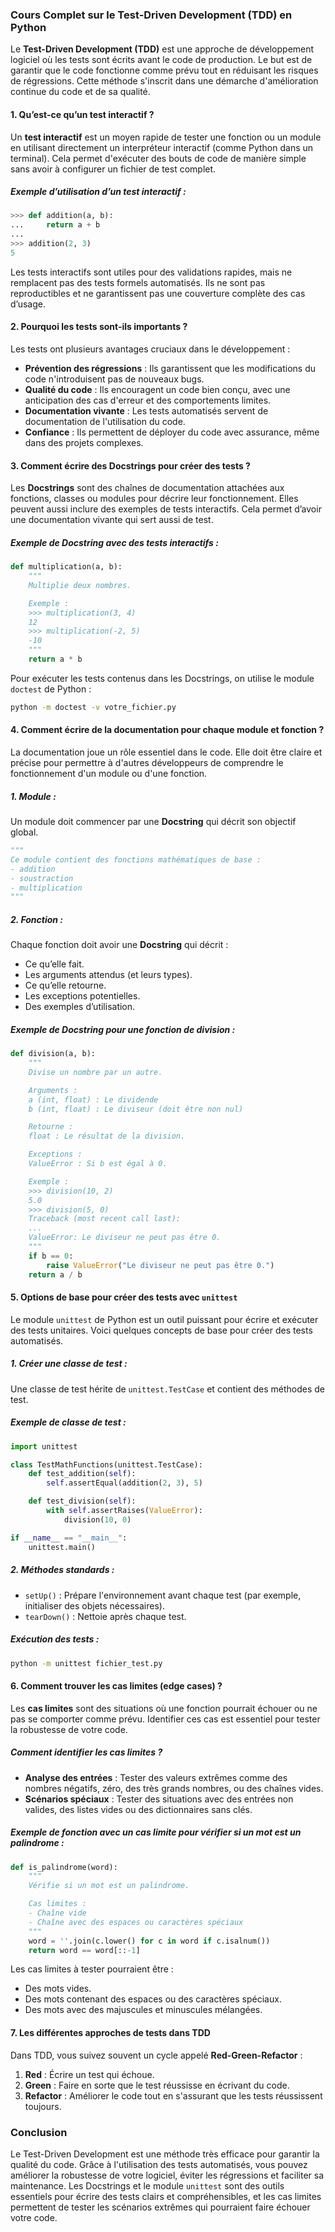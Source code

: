 ### Cours Complet sur le Test-Driven Development (TDD) en Python

Le **Test-Driven Development (TDD)** est une approche de développement logiciel où les tests sont écrits avant le code de production. Le but est de garantir que le code fonctionne comme prévu tout en réduisant les risques de régressions. Cette méthode s'inscrit dans une démarche d'amélioration continue du code et de sa qualité.

#### 1. **Qu’est-ce qu’un test interactif ?**

Un **test interactif** est un moyen rapide de tester une fonction ou un module en utilisant directement un interpréteur interactif (comme Python dans un terminal). Cela permet d'exécuter des bouts de code de manière simple sans avoir à configurer un fichier de test complet.

##### Exemple d’utilisation d’un test interactif :

```python
>>> def addition(a, b):
...     return a + b
...
>>> addition(2, 3)
5
```

Les tests interactifs sont utiles pour des validations rapides, mais ne remplacent pas des tests formels automatisés. Ils ne sont pas reproductibles et ne garantissent pas une couverture complète des cas d’usage.

#### 2. **Pourquoi les tests sont-ils importants ?**

Les tests ont plusieurs avantages cruciaux dans le développement :

- **Prévention des régressions** : Ils garantissent que les modifications du code n'introduisent pas de nouveaux bugs.
- **Qualité du code** : Ils encouragent un code bien conçu, avec une anticipation des cas d'erreur et des comportements limites.
- **Documentation vivante** : Les tests automatisés servent de documentation de l'utilisation du code.
- **Confiance** : Ils permettent de déployer du code avec assurance, même dans des projets complexes.

#### 3. **Comment écrire des Docstrings pour créer des tests ?**

Les **Docstrings** sont des chaînes de documentation attachées aux fonctions, classes ou modules pour décrire leur fonctionnement. Elles peuvent aussi inclure des exemples de tests interactifs. Cela permet d’avoir une documentation vivante qui sert aussi de test.

##### Exemple de Docstring avec des tests interactifs :

```python
def multiplication(a, b):
    """
    Multiplie deux nombres.

    Exemple :
    >>> multiplication(3, 4)
    12
    >>> multiplication(-2, 5)
    -10
    """
    return a * b
```

Pour exécuter les tests contenus dans les Docstrings, on utilise le module `doctest` de Python :

```bash
python -m doctest -v votre_fichier.py
```

#### 4. **Comment écrire de la documentation pour chaque module et fonction ?**

La documentation joue un rôle essentiel dans le code. Elle doit être claire et précise pour permettre à d'autres développeurs de comprendre le fonctionnement d'un module ou d'une fonction.

##### 1. **Module :**
Un module doit commencer par une **Docstring** qui décrit son objectif global.

```python
"""
Ce module contient des fonctions mathématiques de base :
- addition
- soustraction
- multiplication
"""
```

##### 2. **Fonction :**
Chaque fonction doit avoir une **Docstring** qui décrit :
- Ce qu’elle fait.
- Les arguments attendus (et leurs types).
- Ce qu’elle retourne.
- Les exceptions potentielles.
- Des exemples d’utilisation.

##### Exemple de Docstring pour une fonction de division :

```python
def division(a, b):
    """
    Divise un nombre par un autre.

    Arguments :
    a (int, float) : Le dividende
    b (int, float) : Le diviseur (doit être non nul)

    Retourne :
    float : Le résultat de la division.

    Exceptions :
    ValueError : Si b est égal à 0.

    Exemple :
    >>> division(10, 2)
    5.0
    >>> division(5, 0)
    Traceback (most recent call last):
    ...
    ValueError: Le diviseur ne peut pas être 0.
    """
    if b == 0:
        raise ValueError("Le diviseur ne peut pas être 0.")
    return a / b
```

#### 5. **Options de base pour créer des tests avec `unittest`**

Le module `unittest` de Python est un outil puissant pour écrire et exécuter des tests unitaires. Voici quelques concepts de base pour créer des tests automatisés.

##### 1. **Créer une classe de test** :
Une classe de test hérite de `unittest.TestCase` et contient des méthodes de test.

##### Exemple de classe de test :

```python
import unittest

class TestMathFunctions(unittest.TestCase):
    def test_addition(self):
        self.assertEqual(addition(2, 3), 5)

    def test_division(self):
        with self.assertRaises(ValueError):
            division(10, 0)

if __name__ == "__main__":
    unittest.main()
```

##### 2. **Méthodes standards** :
- `setUp()` : Prépare l'environnement avant chaque test (par exemple, initialiser des objets nécessaires).
- `tearDown()` : Nettoie après chaque test.

##### Exécution des tests :
```bash
python -m unittest fichier_test.py
```

#### 6. **Comment trouver les cas limites (edge cases) ?**

Les **cas limites** sont des situations où une fonction pourrait échouer ou ne pas se comporter comme prévu. Identifier ces cas est essentiel pour tester la robustesse de votre code.

##### Comment identifier les cas limites ?
- **Analyse des entrées** : Tester des valeurs extrêmes comme des nombres négatifs, zéro, des très grands nombres, ou des chaînes vides.
- **Scénarios spéciaux** : Tester des situations avec des entrées non valides, des listes vides ou des dictionnaires sans clés.

##### Exemple de fonction avec un cas limite pour vérifier si un mot est un palindrome :

```python
def is_palindrome(word):
    """
    Vérifie si un mot est un palindrome.

    Cas limites :
    - Chaîne vide
    - Chaîne avec des espaces ou caractères spéciaux
    """
    word = ''.join(c.lower() for c in word if c.isalnum())
    return word == word[::-1]
```

Les cas limites à tester pourraient être :
- Des mots vides.
- Des mots contenant des espaces ou des caractères spéciaux.
- Des mots avec des majuscules et minuscules mélangées.

#### 7. **Les différentes approches de tests dans TDD**

Dans TDD, vous suivez souvent un cycle appelé **Red-Green-Refactor** :
1. **Red** : Écrire un test qui échoue.
2. **Green** : Faire en sorte que le test réussisse en écrivant du code.
3. **Refactor** : Améliorer le code tout en s'assurant que les tests réussissent toujours.

### Conclusion

Le Test-Driven Development est une méthode très efficace pour garantir la qualité du code. Grâce à l'utilisation des tests automatisés, vous pouvez améliorer la robustesse de votre logiciel, éviter les régressions et faciliter sa maintenance. Les Docstrings et le module `unittest` sont des outils essentiels pour écrire des tests clairs et compréhensibles, et les cas limites permettent de tester les scénarios extrêmes qui pourraient faire échouer votre code.